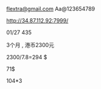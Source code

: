 

flextra@gmail.com
Aa@123654789


http://34.87.112.92:7999/



01/27	435


3个月 , 港币2300元 

2300/7.8=294 $ 

71$ 

104*3

